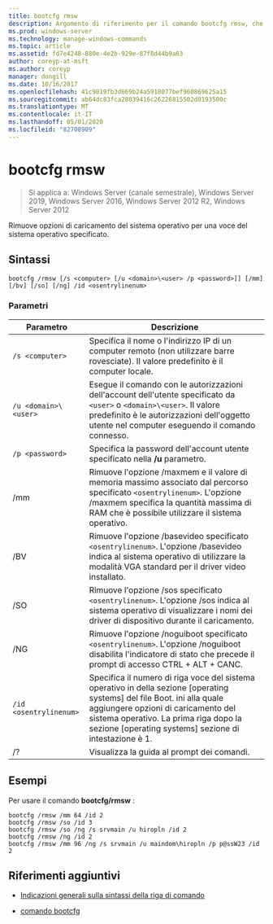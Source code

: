 ```yaml
---
title: bootcfg rmsw
description: Argomento di riferimento per il comando bootcfg rmsw, che consente di rimuovere le opzioni di caricamento del sistema operativo per una voce del sistema operativo specificata.
ms.prod: windows-server
ms.technology: manage-windows-commands
ms.topic: article
ms.assetid: fd7e4248-880e-4e2b-929e-87f8d44b9a63
author: coreyp-at-msft
ms.author: coreyp
manager: dongill
ms.date: 10/16/2017
ms.openlocfilehash: 41c9819fb3d669b24a5918077bef960869625a15
ms.sourcegitcommit: ab64dc83fca28039416c26226815502d0193500c
ms.translationtype: MT
ms.contentlocale: it-IT
ms.lasthandoff: 05/01/2020
ms.locfileid: "82708909"
---
```

# <a name="bootcfg-rmsw"></a>bootcfg rmsw

> Si applica a: Windows Server (canale semestrale), Windows Server 2019, Windows Server 2016, Windows Server 2012 R2, Windows Server 2012

Rimuove opzioni di caricamento del sistema operativo per una voce del sistema operativo specificato.

## <a name="syntax"></a>Sintassi

```
bootcfg /rmsw [/s <computer> [/u <domain>\<user> /p <password>]] [/mm] [/bv] [/so] [/ng] /id <osentrylinenum>
```

### <a name="parameters"></a>Parametri

| Parametro | Descrizione |
| --------- | ----------- |
| `/s <computer>` | Specifica il nome o l'indirizzo IP di un computer remoto (non utilizzare barre rovesciate). Il valore predefinito è il computer locale. |
| `/u <domain>\<user>`  | Esegue il comando con le autorizzazioni dell'account dell'utente specificato da `<user>` o `<domain>\<user>`. Il valore predefinito è le autorizzazioni dell'oggetto utente nel computer eseguendo il comando connesso. |
| `/p <password>` | Specifica la password dell'account utente specificato nella **/u** parametro. |
| /mm | Rimuove l'opzione /maxmem e il valore di memoria massimo associato dal percorso specificato `<osentrylinenum>`. L'opzione /maxmem specifica la quantità massima di RAM che è possibile utilizzare il sistema operativo. |
| /BV | Rimuove l'opzione /basevideo specificato `<osentrylinenum>`. L'opzione /basevideo indica al sistema operativo di utilizzare la modalità VGA standard per il driver video installato. |
| /SO | Rimuove l'opzione /sos specificato `<osentrylinenum>`. L'opzione /sos indica al sistema operativo di visualizzare i nomi dei driver di dispositivo durante il caricamento. |
| /NG | Rimuove l'opzione /noguiboot specificato `<osentrylinenum>`. L'opzione /noguiboot disabilita l'indicatore di stato che precede il prompt di accesso CTRL + ALT + CANC. |
| `/id <osentrylinenum>` | Specifica il numero di riga voce del sistema operativo in della sezione [operating systems] del file Boot. ini alla quale aggiungere opzioni di caricamento del sistema operativo. La prima riga dopo la sezione [operating systems] sezione di intestazione è 1. |
| /? | Visualizza la guida al prompt dei comandi. |

## <a name="examples"></a>Esempi

Per usare il comando **bootcfg/rmsw** :

```
bootcfg /rmsw /mm 64 /id 2
bootcfg /rmsw /so /id 3
bootcfg /rmsw /so /ng /s srvmain /u hiropln /id 2
bootcfg /rmsw /ng /id 2
bootcfg /rmsw /mm 96 /ng /s srvmain /u maindom\hiropln /p p@ssW23 /id 2
```

## <a name="additional-references"></a>Riferimenti aggiuntivi

- [Indicazioni generali sulla sintassi della riga di comando](command-line-syntax-key.md)

- [comando bootcfg](bootcfg.md)
